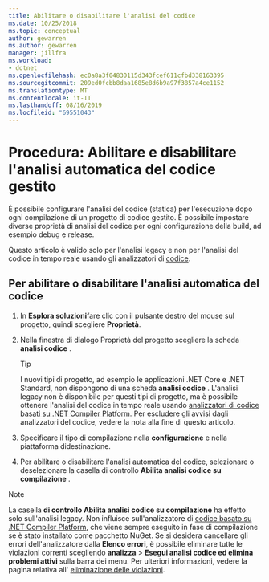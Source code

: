 ```yaml
---
title: Abilitare o disabilitare l'analisi del codice
ms.date: 10/25/2018
ms.topic: conceptual
author: gewarren
ms.author: gewarren
manager: jillfra
ms.workload:
- dotnet
ms.openlocfilehash: ec0a8a3f04830115d343fcef611cfbd338163395
ms.sourcegitcommit: 209ed0fcbb8daa1685e8d6b9a97f3857a4ce1152
ms.translationtype: MT
ms.contentlocale: it-IT
ms.lasthandoff: 08/16/2019
ms.locfileid: "69551043"
---
```

# <a name="how-to-enable-and-disable-automatic-code-analysis-for-managed-code"></a>Procedura: Abilitare e disabilitare l'analisi automatica del codice gestito

È possibile configurare l'analisi del codice (statica) per l'esecuzione dopo ogni compilazione di un progetto di codice gestito. È possibile impostare diverse proprietà di analisi del codice per ogni configurazione della build, ad esempio debug e release.

Questo articolo è valido solo per l'analisi legacy e non per l'analisi del codice in tempo reale usando gli analizzatori di [codice](roslyn-analyzers-overview.md).

## <a name="to-enable-or-disable-automatic-code-analysis"></a>Per abilitare o disabilitare l'analisi automatica del codice

1. In **Esplora soluzioni**fare clic con il pulsante destro del mouse sul progetto, quindi scegliere **Proprietà**.

1. Nella finestra di dialogo Proprietà del progetto scegliere la scheda **analisi codice** .

   > [!TIP]
   > I nuovi tipi di progetto, ad esempio le applicazioni .NET Core e .NET Standard, non dispongono di una scheda **analisi codice** . L'analisi legacy non è disponibile per questi tipi di progetto, ma è possibile ottenere l'analisi del codice in tempo reale usando [analizzatori di codice basati su .NET Compiler Platform](roslyn-analyzers-overview.md). Per escludere gli avvisi dagli analizzatori del codice, vedere la nota alla fine di questo articolo.

1. Specificare il tipo di compilazione nella **configurazione** e nella piattaforma didestinazione.

1. Per abilitare o disabilitare l'analisi automatica del codice, selezionare o deselezionare la casella di controllo **Abilita analisi codice su compilazione** .

> [!NOTE]
> La casella **di controllo Abilita analisi codice su compilazione** ha effetto solo sull'analisi legacy. Non influisce sull'analizzatore di [codice basato su .NET Compiler Platform](roslyn-analyzers-overview.md), che viene sempre eseguito in fase di compilazione se è stato installato come pacchetto NuGet. Se si desidera cancellare gli errori dell'analizzatore dalla **Elenco errori**, è possibile eliminare tutte le violazioni correnti scegliendo **analizza** > **Esegui analisi codice ed elimina problemi attivi** sulla barra dei menu. Per ulteriori informazioni, vedere la pagina relativa all' [eliminazione delle violazioni](use-roslyn-analyzers.md#suppress-violations).
